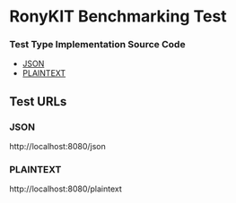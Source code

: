 # RonyKIT Benchmarking Test

### Test Type Implementation Source Code

* [JSON](/json)
* [PLAINTEXT](/plaintext)


## Test URLs
### JSON

http://localhost:8080/json

### PLAINTEXT

http://localhost:8080/plaintext


